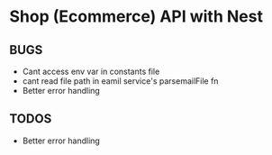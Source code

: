 # Shop (Ecommerce) API with Nest


## BUGS
- Cant access env var in constants file
- cant read file path in eamil service's parsemailFile fn
- Better error handling

## TODOS
- Better error handling